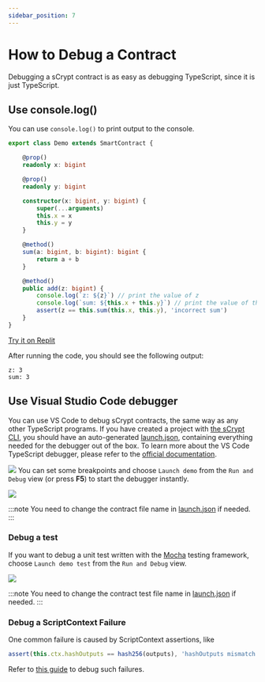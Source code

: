 ```yaml
---
sidebar_position: 7
---
```


# How to Debug a Contract

Debugging a sCrypt contract is as easy as debugging TypeScript, since it is just TypeScript.


## Use console.log()

You can use `console.log()` to print output to the console.


```ts
export class Demo extends SmartContract {

    @prop()
    readonly x: bigint

    @prop()
    readonly y: bigint

    constructor(x: bigint, y: bigint) {
        super(...arguments)
        this.x = x
        this.y = y
    }

    @method()
    sum(a: bigint, b: bigint): bigint {
        return a + b
    }

    @method()
    public add(z: bigint) {
        console.log(`z: ${z}`) // print the value of z
        console.log(`sum: ${this.x + this.y}`) // print the value of this.x + this.y
        assert(z == this.sum(this.x, this.y), 'incorrect sum')
    }
}
```
[Try it on Replit](https://replit.com/@msinkec/scryptTS-console-logging)

After running the code, you should see the following output:

```
z: 3
sum: 3
```


## Use Visual Studio Code debugger

You can use VS Code to debug sCrypt contracts, the same way as any other TypeScript programs. If you have created a project with [the sCrypt CLI](installation.md), you should have an auto-generated [launch.json](https://github.com/sCrypt-Inc/boilerplate/blob/master/.vscode/launch.json), containing everything needed for the debugger out of the box. To learn more about the VS Code TypeScript debugger, please refer to the [official documentation](https://code.visualstudio.com/docs/TypeScript/TypeScript-debugging).

![](../static/img/debug.jpg)
You can set some breakpoints and choose `Launch demo` from the `Run and Debug` view (or press **F5**) to start the debugger instantly.


![](../static/img/debugging1.gif)

:::note
You need to change the contract file name in [launch.json](https://github.com/sCrypt-Inc/boilerplate/blob/master/.vscode/launch.json#L13) if needed.
:::

### Debug a test
If you want to debug a unit test written with the [Mocha](https://mochajs.org) testing framework, choose `Launch demo test` from the `Run and Debug` view.


![](../static/img/debugging2.gif)

:::note
You need to change the contract test file name in [launch.json](https://github.com/sCrypt-Inc/boilerplate/blob/master/.vscode/launch.json#L25) if needed.
:::

### Debug a ScriptContext Failure
One common failure is caused by ScriptContext assertions, like
```typescript
assert(this.ctx.hashOutputs == hash256(outputs), 'hashOutputs mismatch')
```
Refer to [this guide](advanced/how-to-debug-scriptcontext.md) to debug such failures.
